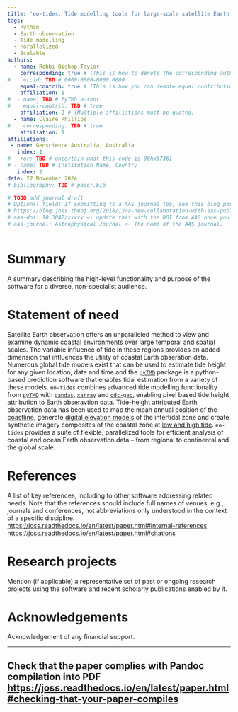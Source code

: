 ```yaml
---
title: 'eo-tides: Tide modelling tools for large-scale satellite Earth observation analysis'
tags:
  - Python
  - Earth observation
  - Tide modelling
  - Parallelized
  - Scalable
authors:
  - name: Robbi Bishop-Taylor
    corresponding: true # (This is how to denote the corresponding author)
#    orcid: TBD # 0000-0000-0000-0000
    equal-contrib: true # (This is how you can denote equal contributions between multiple authors)
    affiliation: 1 
#  - name: TBD # PyTMD author
#    equal-contrib: TBD # true 
    affiliation: 2 # (Multiple affiliations must be quoted)
  - name: Claire Phillips
#    corresponding: TBD # true 
    affiliation: 1
affiliations:
 - name: Geoscience Australia, Australia
   index: 1
#   ror: TBD # uncertain what this code is 00hx57361
# - name: TBD # Institution Name, Country
   index: 2
date: 27 November 2024
# bibliography: TBD # paper.bib

# TODO add journal draft
# Optional fields if submitting to a AAS journal too, see this blog post:
# https://blog.joss.theoj.org/2018/12/a-new-collaboration-with-aas-publishing
# aas-doi: 10.3847/xxxxx <- update this with the DOI from AAS once you know it.
# aas-journal: Astrophysical Journal <- The name of the AAS journal.
---
```


# Summary
A summary describing the high-level functionality and purpose of the software for a diverse, non-specialist audience.



# Statement of need
Satellite Earth observation offers an unparalleled method to view and examine dynamic coastal environments over large temporal and spatial scales. The variable influence of tide in these regions provides an added dimension that influences the utility of coastal Earth obseration data. Numerous global tide models exist that can be used to estimate tide height for any given location, date and time and the [`pyTMD`](https://pytmd.readthedocs.io/en/latest/) package is a python-based prediction software that enables tidal estimation from a variety of these models. `eo-tides` combines advanced tide modelling functionality from [`pyTMD`](https://pytmd.readthedocs.io/en/latest/) with [`pandas`](https://pandas.pydata.org/docs/index.html), [`xarray`](https://docs.xarray.dev/en/stable/) and [`odc-geo`](https://odc-geo.readthedocs.io/en/latest/), enabling pixel based tide height attribution to Earth obseravtion data. Tide-height attributed Earth observation data has been used to map the mean annual position of the [coastline](https://doi.org/10.1016/j.rse.2021.112734), generate [digital elevation models](https://doi.org/10.1016/j.ecss.2019.03.006) of the intertidal zone and create synthetic imagery composites of the coastal zone at [low and high tide](https://doi.org/10.3390/rs10030480). `eo-tides` provides a suite of flexible, parallelized tools for efficient analysis of coastal and ocean Earth observation data – from regional to continental and the global scale.

# References
A list of key references, including to other software addressing related needs. Note that the references should include full names of venues, e.g., journals and conferences, not abbreviations only understood in the context of a specific discipline.
https://joss.readthedocs.io/en/latest/paper.html#internal-references
https://joss.readthedocs.io/en/latest/paper.html#citations

# Research projects
Mention (if applicable) a representative set of past or ongoing research projects using the software and recent scholarly publications enabled by it.

# Acknowledgements
Acknowledgement of any financial support.

---
Check that the paper complies with Pandoc compilation into PDF
https://joss.readthedocs.io/en/latest/paper.html#checking-that-your-paper-compiles
---

